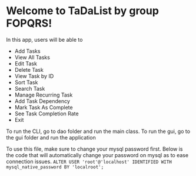 # Welcome to TaDaList by group FOPQRS! 
In this app, users will be able to 

- Add Tasks
- View All Tasks
- Edit Task
- Delete Task
- View Task by ID
- Sort Task
- Search Task
- Manage Recurring Task
- Add Task Dependency
- Mark Task As Complete
- See Task Completion Rate
- Exit
  
To run the CLI, go to dao folder and run the main class. To run the gui, go to the gui folder and run the application

To use this file, make sure to change your mysql password first. Below is the code that will automatically change your password on mysql as to ease connection issues.
`ALTER USER 'root'@'localhost' IDENTIFIED WITH mysql_native_password BY 'localroot';`
